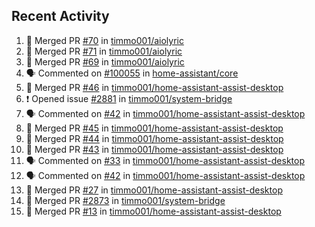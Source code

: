 ## Recent Activity

<!--START_SECTION:activity-->
1. 🎉 Merged PR [#70](https://github.com/timmo001/aiolyric/pull/70) in [timmo001/aiolyric](https://github.com/timmo001/aiolyric)
2. 🎉 Merged PR [#71](https://github.com/timmo001/aiolyric/pull/71) in [timmo001/aiolyric](https://github.com/timmo001/aiolyric)
3. 🎉 Merged PR [#69](https://github.com/timmo001/aiolyric/pull/69) in [timmo001/aiolyric](https://github.com/timmo001/aiolyric)
4. 🗣 Commented on [#100055](https://github.com/home-assistant/core/issues/100055) in [home-assistant/core](https://github.com/home-assistant/core)
5. 🎉 Merged PR [#46](https://github.com/timmo001/home-assistant-assist-desktop/pull/46) in [timmo001/home-assistant-assist-desktop](https://github.com/timmo001/home-assistant-assist-desktop)
6. ❗ Opened issue [#2881](https://github.com/timmo001/system-bridge/issues/2881) in [timmo001/system-bridge](https://github.com/timmo001/system-bridge)
7. 🗣 Commented on [#42](https://github.com/timmo001/home-assistant-assist-desktop/issues/42) in [timmo001/home-assistant-assist-desktop](https://github.com/timmo001/home-assistant-assist-desktop)
8. 🎉 Merged PR [#45](https://github.com/timmo001/home-assistant-assist-desktop/pull/45) in [timmo001/home-assistant-assist-desktop](https://github.com/timmo001/home-assistant-assist-desktop)
9. 🎉 Merged PR [#44](https://github.com/timmo001/home-assistant-assist-desktop/pull/44) in [timmo001/home-assistant-assist-desktop](https://github.com/timmo001/home-assistant-assist-desktop)
10. 🎉 Merged PR [#43](https://github.com/timmo001/home-assistant-assist-desktop/pull/43) in [timmo001/home-assistant-assist-desktop](https://github.com/timmo001/home-assistant-assist-desktop)
11. 🗣 Commented on [#33](https://github.com/timmo001/home-assistant-assist-desktop/issues/33) in [timmo001/home-assistant-assist-desktop](https://github.com/timmo001/home-assistant-assist-desktop)
12. 🗣 Commented on [#42](https://github.com/timmo001/home-assistant-assist-desktop/issues/42) in [timmo001/home-assistant-assist-desktop](https://github.com/timmo001/home-assistant-assist-desktop)
13. 🎉 Merged PR [#27](https://github.com/timmo001/home-assistant-assist-desktop/pull/27) in [timmo001/home-assistant-assist-desktop](https://github.com/timmo001/home-assistant-assist-desktop)
14. 🎉 Merged PR [#2873](https://github.com/timmo001/system-bridge/pull/2873) in [timmo001/system-bridge](https://github.com/timmo001/system-bridge)
15. 🎉 Merged PR [#13](https://github.com/timmo001/home-assistant-assist-desktop/pull/13) in [timmo001/home-assistant-assist-desktop](https://github.com/timmo001/home-assistant-assist-desktop)
<!--END_SECTION:activity-->
